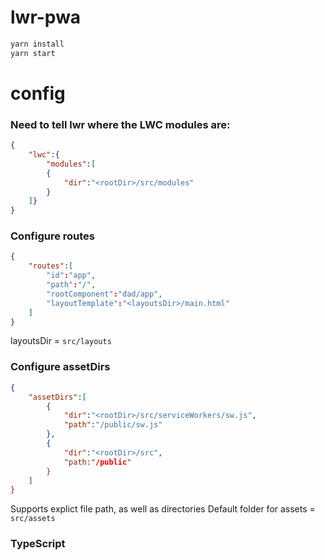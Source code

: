# lwr-pwa

```javascript
yarn install
yarn start
```

# config

### Need to tell lwr where the LWC modules are:

```json
{
    "lwc":{
        "modules":[
        {
            "dir":"<rootDir>/src/modules"
        }
    ]}
}
```

### Configure routes
```json
{
    "routes":[
        "id":"app",
        "path":"/",
        "rootComponent":"dad/app",
        "layoutTemplate":"<layoutsDir>/main.html"
    ]
}
```

layoutsDir = `src/layouts`

### Configure assetDirs
```json
{
    "assetDirs":[
        {
            "dir":"<rootDir>/src/serviceWorkers/sw.js",
            "path":"/public/sw.js"
        },
        {
            "dir":"<rootDir>/src",
            "path:"/public"
        }
    ]
}
```

Supports explict file path, as well as directories
Default folder for assets = `src/assets`

### TypeScript